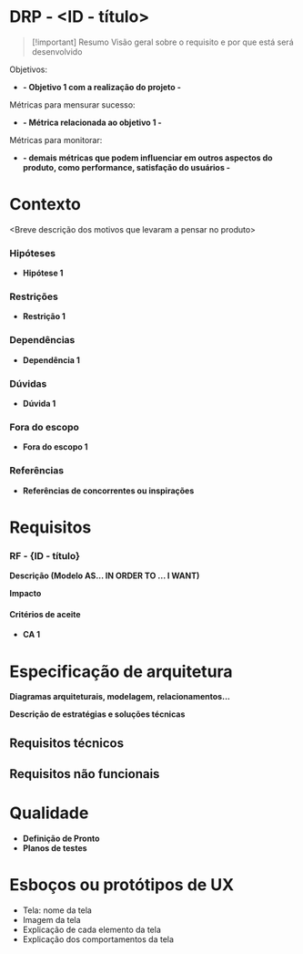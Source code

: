 # DRP - <ID - título>

> [!important] Resumo
> Visão geral sobre o requisito e por que está será desenvolvido

Objetivos:

- __- Objetivo 1 com a realização do projeto -__

Métricas para mensurar sucesso:

- __- Métrica relacionada ao objetivo 1 -__

Métricas para monitorar:

- __- demais métricas que podem influenciar em outros aspectos do produto, como performance, satisfação do usuários -__

# Contexto

<Breve descrição dos motivos que levaram a pensar no produto> 

### Hipóteses

- __Hipótese 1__

### Restrições

- __Restrição 1__
### Dependências

- __Dependência 1__

### Dúvidas

- __Dúvida 1__

### Fora do escopo

- __Fora do escopo 1__

### Referências

- __Referências de concorrentes ou inspirações__

# Requisitos

### RF - {ID - título}

__Descrição (Modelo AS... IN ORDER TO ... I WANT)__

__Impacto__

#### Critérios de aceite

- __CA 1__

# Especificação de arquitetura

__Diagramas arquiteturais, modelagem, relacionamentos...__

__Descrição de estratégias e soluções técnicas__

## Requisitos técnicos


## Requisitos não funcionais


# Qualidade

- __Definição de Pronto__
- __Planos de testes__

# Esboços ou protótipos de UX

- Tela: nome da tela
- Imagem da tela
- Explicação de cada elemento da tela
- Explicação dos comportamentos da tela
